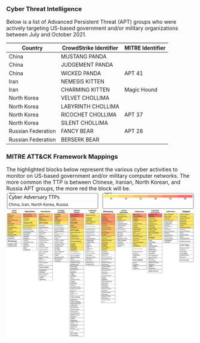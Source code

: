 ### Cyber Threat Intelligence

Below is a list of Advanced Persistent Threat (APT) groups who were actively targeting US-based government and/or military organizations between July and October 2021. 

| Country | CrowdStrike Identifier | MITRE Identifier |
| ------- | ----------- | ----- |
| China | MUSTANG PANDA | | 
| China | JUDGEMENT PANDA | |
| China | WICKED PANDA | APT 41 |
| Iran | NEMESIS KITTEN | |
| Iran | CHARMING KITTEN | Magic Hound |
| North Korea | VELVET CHOLLIMA | |
| North Korea | LABYRINTH CHOLLIMA | | 
| North Korea | RICOCHET CHOLLIMA | APT 37 |
| North Korea | SILENT CHOLLIMA | |
| Russian Federation | FANCY BEAR | APT 28 |
| Russian Federation | BERSERK BEAR | |

### MITRE ATT&CK Framework Mappings
The highlighted blocks below represent the various cyber activities to monitor on US-based government and/or military computer networks. The more common the TTP is between Chinese, Iranian, North Korean, and Russia APT groups, the more red the block will be. 
![Cyber Adversary TTPs](/_Images/Cyber_Adversary_TTPs.svg)
